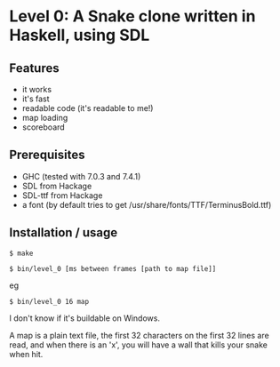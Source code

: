 # Level 0: A Snake clone written in Haskell, using SDL
## Features
* it works
* it's fast
* readable code (it's readable to me!)
* map loading
* scoreboard

## Prerequisites
* GHC (tested with 7.0.3 and 7.4.1)
* SDL from Hackage
* SDL-ttf from Hackage
* a font (by default tries to get /usr/share/fonts/TTF/TerminusBold.ttf)

## Installation / usage
`$ make`

`$ bin/level_0 [ms between frames [path to map file]]`

eg

`$ bin/level_0 16 map`

I don't know if it's buildable on Windows.

A map is a plain text file, the first 32 characters on the first 32 lines are read, and when there is an 'x', you will have a wall that kills your snake when hit.
